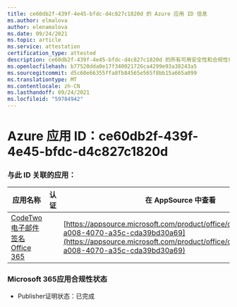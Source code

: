 ```yaml
---
title: ce60db2f-439f-4e45-bfdc-d4c827c1820d 的 Azure 应用 ID 信息
ms.author: elmalova
author: elenamalova
ms.date: 09/24/2021
ms.topic: article
ms.service: attestation
certification_type: attested
description: ce60db2f-439f-4e45-bfdc-d4c827c1820d 的所有可用安全性和合规性信息。
ms.openlocfilehash: b77520dda0e17f340021726ca4299e93a38243a5
ms.sourcegitcommit: d5c60e66355ffa8fb84565e565f8bb15a665a099
ms.translationtype: MT
ms.contentlocale: zh-CN
ms.lasthandoff: 09/24/2021
ms.locfileid: "59784942"
---
```

# <a name="azure-app-id-ce60db2f-439f-4e45-bfdc-d4c827c1820d"></a>Azure 应用 ID：ce60db2f-439f-4e45-bfdc-d4c827c1820d


### <a name="apps-associated-with-this-id"></a>与此 ID 关联的应用：
| **应用名称** | **认证** | **在 AppSource 中查看** |
|--------------|---------------|-----------------------|
| [CodeTwo 电子邮件签名Office 365](https://docs.microsoft.com/microsoft-365-app-certification/forward/codetwo.3d2daeb9-a008-4070-a35c-cda39bd30a69) |  | [https://appsource.microsoft.com/product/office/codetwo.3d2daeb9-a008-4070-a35c-cda39bd30a69](https://appsource.microsoft.com/product/office/codetwo.3d2daeb9-a008-4070-a35c-cda39bd30a69) |

### <a name="microsoft-365-app-compliance-status"></a>Microsoft 365应用合规性状态
- Publisher证明状态：已完成
